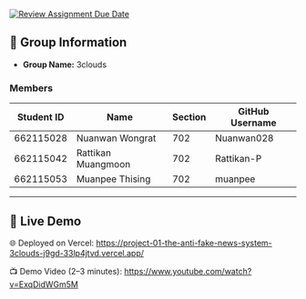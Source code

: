 [![Review Assignment Due Date](https://classroom.github.com/assets/deadline-readme-button-22041afd0340ce965d47ae6ef1cefeee28c7c493a6346c4f15d667ab976d596c.svg)](https://classroom.github.com/a/k6kO_4Go)

## 👥 Group Information
- **Group Name:** 3clouds

### Members
| Student ID | Name                 | Section | GitHub Username |
|------------|----------------------|---------|-----------------|
| 662115028 | Nuanwan Wongrat       | 702     | Nuanwan028      |
| 662115042 | Rattikan Muangmoon    | 702     | Rattikan-P      |
| 662115053 | Muanpee Thising       | 702     | muanpee         |

---

## 🚀 Live Demo
🌐 Deployed on Vercel: https://project-01-the-anti-fake-news-system-3clouds-j9gd-33lp4jtvd.vercel.app/

📺 Demo Video (2–3 minutes): https://www.youtube.com/watch?v=ExqDidWGm5M
